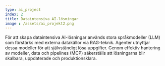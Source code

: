 ```yaml
---
type: ai_project
index: 2
title: Dataintensiva AI-lösningar
image : /assets/ai_projekt2.png
---
```


För att skapa dataintensiva AI-lösningar används stora språkmodeller (LLM) som förstärks med externa datakällor via RAG-teknik. 
Agenter utnyttjar dessa modeller för att självständigt lösa uppgifter. 
Genom effektiv hantering av modeller, data och pipelines (MCP) säkerställs att lösningarna blir skalbara, uppdaterade och produktionsklara.
